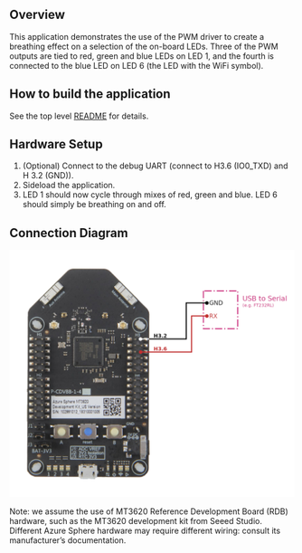 ## Overview

This application demonstrates the use of the PWM driver to create a breathing
effect on a selection of the on-board LEDs. Three of the PWM outputs are tied
to red, green and blue LEDs on LED 1, and the fourth is connected to the blue
LED on LED 6 (the LED with the WiFi symbol).

## How to build the application
See the top level [README](../README.md) for details.

## Hardware Setup

1. (Optional) Connect to the debug UART (connect to H3.6 (IO0_TXD) and H
   3.2 (GND)).
2. Sideload the application.
3. LED 1 should now cycle through mixes of red, green and blue. LED 6 should 
   simply be breathing on and off.

## Connection Diagram

![Connection Diagram](Connection%20Diagram.png)

Note: we assume the use of MT3620 Reference Development Board (RDB) hardware,
such as the MT3620 development kit from Seeed Studio. Different Azure Sphere
hardware may require different wiring: consult its manufacturer’s
documentation.
